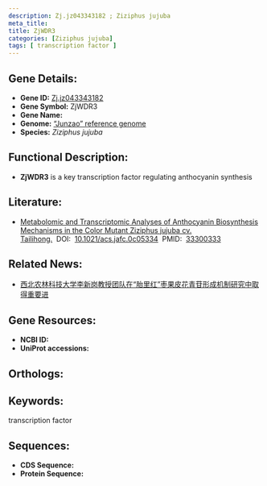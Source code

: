 ```yaml
---
description: Zj.jz043343182 ; Ziziphus jujuba
meta_title:
title: ZjWDR3
categories: [Ziziphus jujuba]
tags: [ transcription factor ]
---
```


## Gene Details:
- **Gene ID:**	[Zj.jz043343182]()
- **Gene Symbol:** ZjWDR3
- **Gene Name:** 
- **Genome:** [“Junzao” reference genome]()
- **Species:** *Ziziphus jujuba*

## Functional Description:
   - **ZjWDR3** is a key transcription factor regulating anthocyanin synthesis

## Literature:
   - [Metabolomic and Transcriptomic Analyses of Anthocyanin Biosynthesis Mechanisms in the Color Mutant Ziziphus jujuba cv. Tailihong.]( https://pubs.acs.org/doi/10.1021/acs.jafc.0c05334)&nbsp;&nbsp;DOI:&nbsp;&nbsp;[10.1021/acs.jafc.0c05334](https://pubs.acs.org/doi/10.1021/acs.jafc.0c05334)&nbsp;&nbsp;PMID:&nbsp;&nbsp;[33300333](https://pubmed.ncbi.nlm.nih.gov/33300333/)

## Related News:
   - [西北农林科技大学李新岗教授团队在“胎里红”枣果皮花青苷形成机制研究中取得重要进](https://mp.weixin.qq.com/s?__biz=Mzg3MDEwNDEyMg==&mid=2247502196&idx=3&sn=024858d12c658ee8976d234e464845cc&chksm=ce906421f9e7ed378bd8652160fce021e70d71a3a61775bfb5ea6ec498688baacde19a9bc9d4&scene=27#wechat_redirect)

## Gene Resources:
- **NCBI ID:** [](https://www.ncbi.nlm.nih.gov/gene/?term=)
- **UniProt accessions:** [](https://www.uniprot.org/uniprotkb//entry)

## Orthologs:


## Keywords:
transcription factor

## Sequences:
- **CDS Sequence:**
- **Protein Sequence:**
